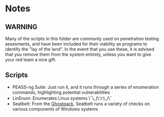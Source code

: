 # Notes

## WARNING
Many of the scripts in this folder are commonly used on penetration testing assesments, and have been included for their viability as programs to identify the "lay of the land". In the event that you use these, it is advised that you remove them from the system entirely, unless you want to give your red team a nice gift.

## Scripts
- PEASS-ng Suite: Just run it, and it runs through a series of enumeration commands, highlighting potential vulnerabilities
- LinEnum: Enumerates Linux systems \¯\\\_\(\ツ\)\_\/\¯
- Seatbelt: From the [Ghostpack](https://github.com/GhostPack), Seatbelt runs a variety of checks on various components of Windows systems
